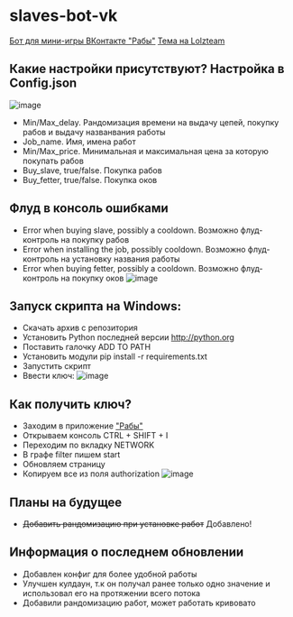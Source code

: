 # slaves-bot-vk

[Бот для мини-игры ВКонтакте "Рабы"](https://vk.com/app7794757)
[Тема на Lolzteam](https://lolz.guru/threads/2389937/)

## Какие настройки присутствуют? Настройка в Config.json
![image](https://i.imgur.com/qfENg1P.png)
- Min/Max_delay. Рандомизация времени на выдачу цепей, покупку рабов и выдачу названвания работы
- Job_name. Имя, имена работ
- Min/Max_price. Минимальная и максимальная цена за которую покупать рабов
- Buy_slave, true/false. Покупка рабов
- Buy_fetter, true/false. Покупка оков

## Флуд в консоль ошибками
- Error when buying slave, possibly a cooldown. Возможно флуд-контроль на покупку рабов
- Error when installing the job, possibly cooldown. Возможно флуд-контроль на установку названия работы
- Error when buying fetter, possibly a cooldown. Возможно флуд-контроль на покупку оков
![image](https://i.imgur.com/E0GDfzN.png)

## Запуск скрипта на Windows:
- Скачать архив с репозитория
- Установить Python последней версии http://python.org
- Поставить галочку ADD TO PATH
- Установить модули pip install -r requirements.txt
- Запустить скрипт
- Ввести ключ:
![image](https://i.imgur.com/mZODDE7.png)

## Как получить ключ?
- Заходим в приложение ["Рабы"](https://vk.com/app7794757)
- Открываем консоль CTRL + SHIFT + I
- Переходим по вкладку NETWORK
- В графе filter пишем start
- Обновляем страницу
- Копируем все из поля authorization
![image](https://i.imgur.com/0WT8GH1.png)

## Планы на будущее
- <del>Добавить рандомизацию при установке работ</del> Добавлено!

## Информация о последнем обновлении
- Добавлен конфиг для более удобной работы
- Улучшен кулдаун, т.к он получал ранее только одно значение и использовал его на протяжении всего потока
- Добавили рандомизацию работ, может работать кривовато
